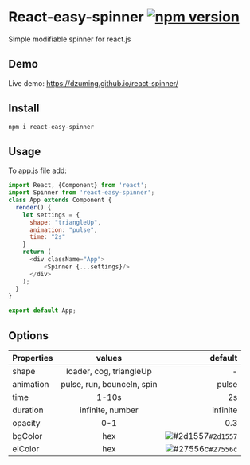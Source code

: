 React-easy-spinner [![npm version](https://badge.fury.io/js/react-easy-spinner.svg)](http://badge.fury.io/js/react-easy-spinner)
=======
Simple modifiable spinner for react.js
## Demo
Live demo: https://dzuming.github.io/react-spinner/

## Install
```sh
npm i react-easy-spinner
```
## Usage
To app.js file add:

```js
import React, {Component} from 'react';
import Spinner from 'react-easy-spinner';
class App extends Component {
  render() {
    let settings = {
      shape: "triangleUp",
      animation: "pulse",
      time: "2s"
    }
    return (
      <div className="App">
          <Spinner {...settings}/>
      </div>
    );
  }
}

export default App;
```
## Options

| Properties| values       | default |
|----------|:-------------:|------:|
| shape |  loader, cog, triangleUp | - |
| animation |    pulse, run, bounceIn, spin   |   pulse |
| time | 1-10s |    2s |
| duration | infinite, number |    infinite |
| opacity | 0-1 |    0.3 |
| bgColor | hex | ![#2d1557](https://placehold.it/15/2d1557/000000?text=+)`#2d1557` |
| elColor | hex |    ![#27556c](https://placehold.it/15/27556c/000000?text=+)`#27556c` |